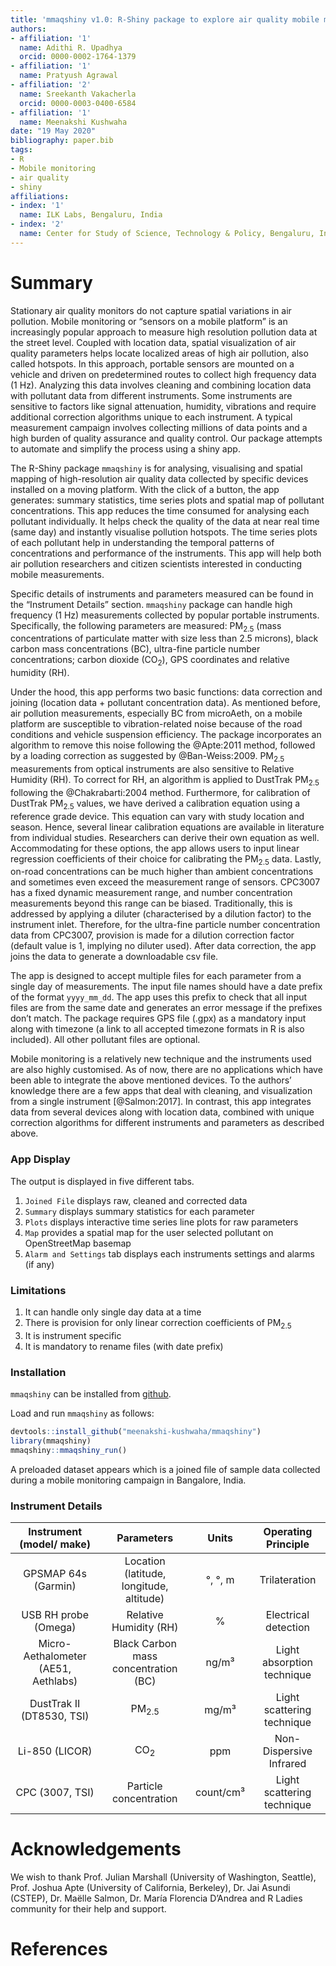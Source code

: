 ```yaml
---
title: 'mmaqshiny v1.0: R-Shiny package to explore air quality mobile monitoring data'
authors:
- affiliation: '1'
  name: Adithi R. Upadhya
  orcid: 0000-0002-1764-1379
- affiliation: '1'
  name: Pratyush Agrawal
- affiliation: '2'
  name: Sreekanth Vakacherla
  orcid: 0000-0003-0400-6584
- affiliation: '1'
  name: Meenakshi Kushwaha
date: "19 May 2020"
bibliography: paper.bib
tags:
- R
- Mobile monitoring
- air quality
- shiny
affiliations:
- index: '1'
  name: ILK Labs, Bengaluru, India
- index: '2'
  name: Center for Study of Science, Technology & Policy, Bengaluru, India
---
```


# Summary

Stationary air quality monitors do not capture spatial variations in air pollution. Mobile monitoring or “sensors on a mobile platform” is an increasingly popular approach to measure high resolution pollution data at the street level. Coupled with location data, spatial visualization of air quality parameters helps locate localized areas of high air pollution, also called hotspots. In this approach, portable sensors are mounted on a vehicle and driven on predetermined routes to collect high frequency data (1 Hz). Analyzing this data involves cleaning and combining location data with pollutant data from different instruments. Some instruments are sensitive to factors like signal attenuation, humidity, vibrations and require additional correction algorithms unique to each instrument. A typical measurement campaign involves collecting millions of data points and a high burden of quality assurance and quality control. Our package attempts to automate and simplify the process using a shiny app.

The R-Shiny package `mmaqshiny` is for analysing, visualising and spatial mapping of high-resolution air quality data collected by specific devices installed on a moving platform.  With the click of a button, the app generates: summary statistics, time series plots and spatial map of pollutant concentrations. This app reduces the time consumed for analysing each pollutant individually. It helps check the quality of the data at near real time (same day) and instantly visualise pollution hotspots. The time series plots of each pollutant help in understanding the temporal patterns of concentrations and performance of the instruments. This app will help both air pollution researchers and citizen scientists interested in conducting mobile measurements. 

Specific details of instruments and parameters measured can be found in the “Instrument Details” section. `mmaqshiny` package can handle high frequency (1 Hz) measurements collected by popular portable instruments. Specifically, the following parameters are measured: PM<sub>2.5</sub> (mass concentrations of particulate matter with size less than 2.5 microns), black carbon mass concentrations (BC), ultra-fine particle number concentrations; carbon dioxide (CO<sub>2</sub>), GPS coordinates and relative humidity (RH).

Under the hood, this app performs two basic functions: data correction and joining (location data + pollutant concentration data). As mentioned before, air pollution measurements, especially BC from microAeth, on a mobile platform are susceptible to vibration-related noise because of the road conditions and vehicle suspension efficiency. The package incorporates an algorithm to remove this noise following the @Apte:2011 method, followed by a loading correction as suggested by @Ban-Weiss:2009. PM<sub>2.5</sub> measurements from optical instruments are also sensitive to Relative Humidity (RH). To correct for RH, an algorithm is applied to DustTrak PM<sub>2.5</sub> following the @Chakrabarti:2004 method. Furthermore, for calibration of DustTrak PM<sub>2.5</sub> values, we have derived a calibration equation using a reference grade device. This  equation can vary with study location and season. Hence, several linear calibration equations are available in literature from individual studies. Researchers can derive their own equation as well. Accommodating for these options, the app allows users to input linear regression coefficients of their choice for calibrating the  PM<sub>2.5</sub> data. Lastly, on-road concentrations can be much higher than ambient concentrations and sometimes even exceed the measurement range of sensors. CPC3007 has a fixed dynamic measurement range, and number concentration measurements beyond this range can be biased. Traditionally, this is addressed by applying a diluter (characterised by a dilution factor) to the instrument inlet. Therefore, for the ultra-fine particle number concentration data from CPC3007, provision is made for a dilution correction factor (default value is 1, implying no diluter used). After data correction, the app joins the data to generate a downloadable csv file. 

The app is designed to accept multiple files for each parameter from a single day of measurements. The input file names should have a date prefix of the format `yyyy_mm_dd`. The app uses this prefix to check that all input files are from the same date and generates an error message if the prefixes don’t match. The package requires GPS file (.gpx) as a mandatory input along with timezone (a link to all accepted timezone formats in R is also included). All other pollutant files are optional.

Mobile monitoring is a relatively new technique and the instruments used are also highly customised. As of now, there are no applications which have been able to integrate the above mentioned devices. To the authors’ knowledge there are a few apps that deal with cleaning,  and visualization from a single instrument [@Salmon:2017]. In contrast, this app integrates data from several devices along with location data, combined with unique correction algorithms for different instruments and parameters as described above. 


### App Display

The output is displayed in five different tabs.

1) `Joined File` displays raw, cleaned and corrected data
2) `Summary` displays summary statistics for each parameter
3) `Plots` displays interactive  time series line plots for raw parameters
4) `Map` provides a spatial map for the user selected pollutant on OpenStreetMap basemap
5) `Alarm and Settings` tab displays each instruments settings and alarms (if any)


### Limitations

1) It can handle only single day data at a time
2) There is provision for only linear correction coefficients of PM<sub>2.5</sub> 
3) It is instrument specific
4) It is mandatory to rename files (with date prefix)


### Installation

`mmaqshiny` can be installed from [github](https://github.com/).

Load and run `mmaqshiny` as follows:

``` r
devtools::install_github("meenakshi-kushwaha/mmaqshiny")
library(mmaqshiny)
mmaqshiny::mmaqshiny_run()
```
A preloaded dataset appears which is a joined file of sample data collected during a mobile monitoring campaign in Bangalore, India.


### Instrument Details


| Instrument (model/ make) | Parameters | Units| Operating Principle | 
| :-----:|:-----:|:-----:|:-----:|
| GPSMAP 64s (Garmin) | Location (latitude, longitude, altitude) | °, °, m | Trilateration|
| USB RH probe (Omega) | Relative Humidity (RH) | % | Electrical detection | 
| Micro-Aethalometer (AE51, Aethlabs)  | Black Carbon mass concentration (BC) | ng/m³ | Light absorption technique |
| DustTrak II (DT8530, TSI) | PM<sub>2.5</sub> | mg/m³ |  Light scattering technique | 
| Li-850 (LICOR) | CO<sub>2</sub> | ppm | Non-Dispersive Infrared |
| CPC (3007, TSI) | Particle concentration | count/cm³ | Light scattering technique |



# Acknowledgements

We wish to thank Prof. Julian Marshall (University of Washington, Seattle), Prof. Joshua Apte (University of California, Berkeley), Dr. Jai Asundi (CSTEP), Dr. Maëlle Salmon, Dr. María Florencia D’Andrea and R Ladies community for their help and support.

# References
